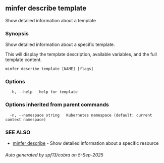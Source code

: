 ## minfer describe template

Show detailed information about a template

### Synopsis

Show detailed information about a specific template.

This will display the template description, available variables,
and the full template content.

```
minfer describe template [NAME] [flags]
```

### Options

```
  -h, --help   help for template
```

### Options inherited from parent commands

```
  -n, --namespace string   Kubernetes namespace (default: current context namespace)
```

### SEE ALSO

* [minfer describe](minfer_describe.md)	 - Show detailed information about a specific resource

###### Auto generated by spf13/cobra on 5-Sep-2025
